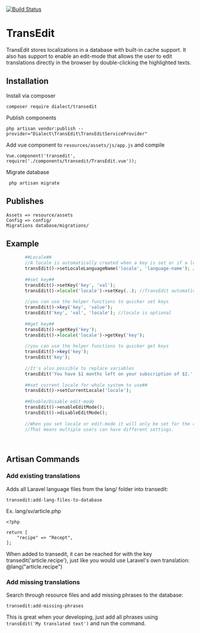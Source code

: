 [![Build Status](https://travis-ci.com/dialect-katrineholm/transedit.svg?token=9jwqzmZxpdyqbmtqpE8y&branch=master)](https://travis-ci.com/dialect-katrineholm/transedit)

# TransEdit
TransEdit stores localizations in a database with built-in cache support. It also has support to enable an edit-mode that allows the user to edit translations directly in the browser by double-clicking the highlighted texts.

## Installation

Install via composer

    composer require dialect/transedit

Publish components

    php artisan vendor:publish --provider="Dialect\TransEdit\TransEditServiceProvider"
    
Add vue component to  ``resources/assets/js/app.js`` and compile
 
    Vue.component('transedit', require('./components/transedit/TransEdit.vue'));

Migrate database
     
     php artisan migrate
     
## Publishes

    Assets => resource/assets
    Config => config/
    Migrations database/migrations/

## Example

``` php
       ##Locale##
       //A locale is automatically created when a key is set or if a locale language name is set.
       transEdit()->setLocaleLanguageName('locale', 'language-name'); //e.g en, English
        
       ##set key##
       transEdit()->setKey('key', 'val');
       transEdit()->locale('locale')->setKey(..); //TransEdit automatically creates missing locales.
       
       //you can use the helper functions to quicker set keys
       transEdit()->key('key', 'value');
       transEdit('key', 'val', 'locale'); //locale is optional
       
       ##get key##
       transEdit()->getKey('key');
       transEdit()->locale('locale')->getKey('key');
       
       //you can use the helper functions to quicker get keys
       transEdit()->key('key');
       transEdit('key');
       
       //It's also possible to replace variables
       transEdit('You have $1 months left on your subscription of $2.', ['12', 'Netflix']);
        
       ##set current locale for whole system to use##
       transEdit()->setCurrentLocale('locale');
       
       ##Enable/Disable edit-mode
       transEdit()->enableEditMode();
       transEdit()->disableEditMode();
       
       //When you set locale or edit-mode it will only be set for the current session. 
       //That means multiple users can have different settings.
       
       
```

## Artisan Commands

### Add existing translations
Adds all Laravel language files from the lang/ folder into transedit:
```
transedit:add-lang-files-to-database
```
Ex. lang/sv/article.php
```
<?php

return [
	"recipe" => "Recept",
];
```
When added to transedit, it can be reached for with the key transedit('article.recipe'), 
just like you would use Laravel's own translation: @lang("article.recipe")

### Add missing translations
Search through resource files and add missing phrases to the database:
```
transedit:add-missing-phrases
```
This is great when your developing, just add all phrases using `transEdit('My translated text')`
and run the command.

